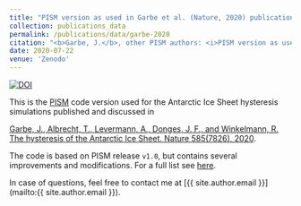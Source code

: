 ```yaml
---
title: "PISM version as used in Garbe et al. (Nature, 2020) publication (Version v1.0-hysteresis-antarctica)"
collection: publications_data
permalink: /publications/data/garbe-2020
citation: "<b>Garbe, J.</b>, other PISM authors: <i>PISM version as used in Garbe et al. (Nature, 2020) publication (Version v1.0-hysteresis-antarctica)</i> [code], Zenodo, DOI: <a href='https://doi.org/10.5281/zenodo.3956431'>10.5281/zenodo.3956431</a>, 2020. <span style='color: LimeGreen;' title='Open Access'><i class='ai ai-open-access' aria-hidden='true'></i></span>"
date: 2020-07-22
venue: 'Zenodo'
---
```


[![DOI](https://zenodo.org/badge/DOI/10.5281/zenodo.3956431.svg)](https://doi.org/10.5281/zenodo.3956431)

This is the [PISM](https://www.pism.io/ "https://www.pism.io/") code version used for the Antarctic Ice Sheet hysteresis simulations published and discussed in

[Garbe, J., Albrecht, T., Levermann, A., Donges, J. F., and Winkelmann, R. The hysteresis of the Antarctic Ice Sheet. Nature 585(7826), 2020](https://doi.org/10.1038/s41586-020-2727-5 "https://doi.org/10.1038/s41586-020-2727-5").

The code is based on PISM release `v1.0`, but contains several improvements and modifications. For a full list see [here](https://github.com/talbrecht/pism_pik/compare/stable1.0...juliusgarbe:v1.0-hysteresis-antarctica "https://github.com/talbrecht/pism_pik/compare/stable1.0...juliusgarbe:v1.0-hysteresis-antarctica").

In case of questions, feel free to contact me at [{{ site.author.email }}](mailto:{{ site.author.email }}).
